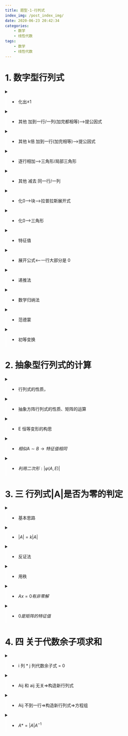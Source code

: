 ```yaml
---
title: 题型-1-行列式
index_img: /post_index_img/
date: 2020-06-23 20:42:34
categories:
    - 数学
    - 线性代数
tags:
    - 数学
    - 线性代数
---
```


<style>
summary{
    outline:none!important;
    text-align:left !important;
}
details{
  margin-left:0px !important;
  background:  linear-gradient(to right,#ffffff88 5px,#ffffff00 0) !important;
  text-align: center!important;
}
details summary::-webkit-details-marker { 
    display: none !important;
}
</style>

# 1. 数字型行列式


<details>
<summary>

- 化出$\pm 1$

</summary>

1. ![](%E9%A2%98%E5%9E%8B-2-%E7%9F%A9%E9%98%B5/2020-06-23-21-13-05.png)

</details>


<details>
<summary>

- 其他 加到一行/一列(加完都相等)-->提公因式

</summary>

   1. ![](%E9%A2%98%E5%9E%8B-2-%E7%9F%A9%E9%98%B5/2020-06-23-21-17-28.png)

</details>


<details>
<summary>

- 其他 k倍 加到一行(加完相等)-->提公因式

</summary>

$$
\begin{aligned}
    & \left|\begin{array}{ccc}
\lambda-2 & 1 & -2 \\
-5 & \lambda+3 & -3 \\
1 & 0 & \lambda+2
\end{array} \right| 

\xrightarrow[]{c_1+c_2-c_3}

\left|\begin{array}{ccc}
\lambda+1 & 1 & -2 \\
\lambda+1 & \lambda+3 & -3 \\
-\lambda-1 & 0 & \lambda+2
\end{array}\right|\\
    & 
\end{aligned}
$$

</details>

<details>
<summary>

- 逐行相加-->三角形/局部三角形

</summary>

   1. ![](%E9%A2%98%E5%9E%8B-2-%E7%9F%A9%E9%98%B5/2020-06-23-22-27-31.png)=![](%E9%A2%98%E5%9E%8B-2-%E7%9F%A9%E9%98%B5/2020-06-23-22-27-54.png)
   2. ![](%E9%A2%98%E5%9E%8B-2-%E7%9F%A9%E9%98%B5/2020-06-23-22-30-24.png)=![](%E9%A2%98%E5%9E%8B-2-%E7%9F%A9%E9%98%B5/2020-06-23-22-30-37.png)
   3. ![](%E9%A2%98%E5%9E%8B-2-%E7%9F%A9%E9%98%B5/2020-06-23-22-25-25.png)

</details>


<details>
<summary>

- 其他 减去 同一行/一列

</summary>

   1. ![](%E9%A2%98%E5%9E%8B-2-%E7%9F%A9%E9%98%B5/2020-06-23-21-22-36.png)=![](%E9%A2%98%E5%9E%8B-2-%E7%9F%A9%E9%98%B5/2020-06-23-21-21-52.png)
   2. ![](%E9%A2%98%E5%9E%8B-2-%E7%9F%A9%E9%98%B5/2020-06-23-21-24-17.png)

</details>


<details>
<summary>

- 化0-->块-->拉普拉斯展开式

</summary>

   1. ![](%E9%A2%98%E5%9E%8B-2-%E7%9F%A9%E9%98%B5/2020-06-23-21-14-00.png)

</details>


<details>
<summary>

- 化0-->三角形

</summary>

   1. ![](%E9%A2%98%E5%9E%8B-2-%E7%9F%A9%E9%98%B5/2020-06-23-21-21-52.png)

</details>



<details>
<summary>

- 特征值

</summary>

   1. ![](%E9%A2%98%E5%9E%8B-2-%E7%9F%A9%E9%98%B5/2020-06-23-22-11-44.png)=两个的特征值相加=>$|A|=\text{特征值相乘}$

</details>


<details>
<summary>

- 展开公式<--一行大部分是 0

</summary>

   2. ![](%E9%A2%98%E5%9E%8B-2-%E7%9F%A9%E9%98%B5/2020-06-23-22-15-08.png)

</details>


<details>
<summary>

- 递推法

</summary>


- ![](%E9%A2%98%E5%9E%8B-1-%E8%A1%8C%E5%88%97%E5%BC%8F/d37168f8d7f72cca81f1bbf22c3966c0ab559854d748814fd8a0a486b3fe827f.png)


</details>


<details>
<summary>

- 数学归纳法

</summary>


- 一、验证 n = 1 时命题正确；假设 n=k(/k-1) 时，命题正确；证明 n=k+ 1(/k) 时，命题正确．
- 二、验证 n = 1 和 n=2 命题都正确，假设 n<k 命题正确，证明 n=k 命题正确．

$$
\begin{aligned}
    & \mathbf{A}=\left[\begin{array}{ccccc}
5 & 3 & & & \\
2 & 5 & 3 & & \\
& 2 & 5 & & \\
& \ddots & \ddots & \ddots & \\
& & & & 3 \\
& & & 2 & 5
\end{array}\right]\\
    & 
\end{aligned}
$$

<center>

![](%E9%A2%98%E5%9E%8B-1-%E8%A1%8C%E5%88%97%E5%BC%8F/2020-07-23-18-51-02.png)

</center>



</details>


<details>
<summary>

- 范德蒙

</summary>


- ![](%E9%A2%98%E5%9E%8B-1-%E8%A1%8C%E5%88%97%E5%BC%8F/57fbe7ffca4dd5bc4d08a879aecdd2920a200e52dbb2024b3c7c87729734d0cf.png)


</details>


<details>
<summary>

- 初等变换

</summary>


- ![](%E9%A2%98%E5%9E%8B-1-%E8%A1%8C%E5%88%97%E5%BC%8F/cef185bdd401849067492f82f9f4336d2a88cfb68cfa613fa85b7aa30d5d1c08.png)

</details>


# 2. 抽象型行列式的计算


<details>
<summary>

- 行列式的性质，

</summary>


- 初等变换
  - ![](%E9%A2%98%E5%9E%8B-1-%E8%A1%8C%E5%88%97%E5%BC%8F/e4ca9c486ebef804b29bf1d9161b04c71ff9e5a422242be90727ef70140877a3.png)
  - ![](%E9%A2%98%E5%9E%8B-1-%E8%A1%8C%E5%88%97%E5%BC%8F/2020-07-23-15-34-42.png)
- K 乘行列式 | A | = 用 K 乘它的某行(或列)
- 行列式拆分
  - ![](%E9%A2%98%E5%9E%8B-1-%E8%A1%8C%E5%88%97%E5%BC%8F/2020-07-23-15-32-53.png)
- 行列式乘法公式
  - ![](%E9%A2%98%E5%9E%8B-1-%E8%A1%8C%E5%88%97%E5%BC%8F/f2ff9442e0a4e70a51ac4205ea642a8ee3f9341516beca8d4f09a7abbe7b587f.png)


</details>


<details>
<summary>

- 抽象方阵行列式的性质、矩阵的运算

</summary>



</details>


<details>
<summary>

- E 恒等变形的构思

</summary>


- ![](%E9%A2%98%E5%9E%8B-1-%E8%A1%8C%E5%88%97%E5%BC%8F/cf8620d21c2d4f920533573cdf6f4f4b2bed2692492be503663971e4a8664121.png)


</details>


<details>
<summary>

- $相似A\sim B\rightarrow 特征值相同$

</summary>


- ![](%E9%A2%98%E5%9E%8B-1-%E8%A1%8C%E5%88%97%E5%BC%8F/cf0c5f2b61cb596ed34dd40383693e9c6fdcaec61f577b35bfd0cc7a208b5eec.png)

</details>

<details> 
<summary>

- $利用二次形:|\varphi(A,E)|$

</summary>

$$
\begin{aligned}
  ::~~~~ & A:\lambda(0|2)~~~~r=r\rightarrow 2:r重~~~~0:n-r重\\
  \Rightarrow~~~~ & E+3A:\lambda(1|7)~~~~7:r重~~~~1:n-r重\\
  & |E+3A|=7^{r}
\end{aligned}
$$

</details>

# 3. 三 行列式|A|是否为零的判定


</details>


<details>
<summary>

- 基本思路

</summary>



</details>


<details>
<summary>

- $|A|=k|A|$

</summary>


- ![](%E9%A2%98%E5%9E%8B-1-%E8%A1%8C%E5%88%97%E5%BC%8F/006f4812ac196f0e610f1f86fdb65192275ea96fedceb9b702eb14970c16c671.png)


</details>


<details>
<summary>

- 反证法

</summary>


- ![](%E9%A2%98%E5%9E%8B-1-%E8%A1%8C%E5%88%97%E5%BC%8F/e72550ca2a513c29bafa42aeb4263e92511792aac4f926dcd8e25630e139604f.png)
  - ![](%E9%A2%98%E5%9E%8B-1-%E8%A1%8C%E5%88%97%E5%BC%8F/2020-07-23-15-38-50.png)
- ![](%E9%A2%98%E5%9E%8B-1-%E8%A1%8C%E5%88%97%E5%BC%8F/2020-07-23-15-42-56.png)


</details>


<details>
<summary>

- 用秩

</summary>


- ![](%E9%A2%98%E5%9E%8B-1-%E8%A1%8C%E5%88%97%E5%BC%8F/f25391465413c80a0f9eae9ca8c9e571ca4d5cacf959c09ad44a83e9153374ad.png)


</details>


<details>
<summary>

- $Ax=0有非零解$

</summary>


- ![](%E9%A2%98%E5%9E%8B-1-%E8%A1%8C%E5%88%97%E5%BC%8F/2020-07-23-15-48-03.png)


</details>


<details>
<summary>

- $0是矩阵的特征值$

</summary>


- ![](%E9%A2%98%E5%9E%8B-1-%E8%A1%8C%E5%88%97%E5%BC%8F/2020-07-23-15-49-15.png)

</details>

# 4. 四 关于代数余子项求和


<details>
<summary>

- i 列 * j 列代数余子式 = 0

</summary>


$$
\begin{aligned}
    & |\boldsymbol{A}|=\left|\begin{array}{ccc}
1 & 0 & 3 \\
-1 & 2 & 4 \\
1 & 5 & 9
\end{array}\right|\\
    & A_{1 2}-A_{22}+A_{32}=a_{11} A_{12}+a_{21} A_{22}+a_{31} A_{32}=0
\end{aligned}
$$


</details>


<details>
<summary>

- Aij 和 aij 无关=>构造新行列式

</summary>


$$
\begin{aligned}
   & 第三行换成想要的系数\\
    & |B|=\left|\begin{array}{ccc}
1 & 0 & 3 \\
-1 & 2 & 4 \\ \hline
1 & 1 & 1
\end{array}\right|=\left|\begin{array}{ccc}
1 & 0 & 0 \\
-1 & 2 & 7 \\
1 & 1 & -2
\end{array}\right|=-11\\
    & A_{31}+A_{32}+A_{33}=|\boldsymbol{B}|=\mathbf{1} \cdot A_{31}+\mathbf{1} \cdot A_{32}+\mathbf{1} \cdot A_{33}
\end{aligned}
$$


</details>


<details>
<summary>

- Aij 不到一行=>构造新行列式=>方程组

</summary>


$$
\begin{aligned}
  ::\quad  & \left|\begin{array}{ccc:cc}
1 & 2 & 3 & 4 & 5 \\ 
2 & 2 & 2 & 1 & 1 \\ \hdashline
3 & 1 & 2 & 4 & 5 \\ \hdashline
1 & 1 & 1 & 2 & 2 \\ 
4 & 3 & 1 & 5 & 0 
\end{array}\right| \text { 则 } A_{31}+A_{32}+A_{33}\\
    & \left|\boldsymbol{B}_{1}\right|=\left|\begin{array}{ccc:cc}
1 & 2 & 3 & 4 & 5 \\
2 & 2 & 2 & 1 & 1 \\ \hdashline
2 & 2 & 2 & 1 & 1 \\ \hdashline
1 & 1 & 1 & 2 & 2 \\
4 & 3 & 1 & 5 & 0
\end{array}\right|=0,\left|\boldsymbol{B}_{2}\right|=\left|\begin{array}{ccc:cc}
1 & 2 & 3 & 4 & 5 \\
2 & 2 & 2 & 1 & 1 \\ \hdashline
1 & 1 & 1 & 2 & 2 \\ \hdashline
1 & 1 & 1 & 2 & 2 \\
4 & 3 & 1 & 5 & 0
\end{array}\right|=0\\
& \left\{\begin{array}{ll}
2 A_{31}+2 A_{32}+2 A_{33}+1 \cdot A_{34}+1 \cdot A_{35}=0 & \left(\left|B_{1}\right| \text { 按第 } 3 \text { 行展开 }\right) \\
1 \cdot A_{31}+1 \cdot A_{32}+1 \cdot A_{33}+2 A_{34}+2 A_{35}=0 & \left(\left|B_{2}\right| \text { 按第 } 3 \text { 行展开 }\right)
\end{array}\right.\\
& A_{31}+A_{32}+A_{39}=x, A_{34}+A_{35}=y, \text { 则有 }\left\{\begin{array}{l}
2 x+y=0 \\ x+2 y=0
\end{array}\right.
\end{aligned}
$$


</details>


<details>
<summary>

- $A*=|A|A^{-1}$

</summary>


$$
\begin{aligned}
    & \mathbf{A}^{*}=|\mathbf{A}| \mathbf{A}^{-1}=\left[\begin{array}{cccc}
20 & -8 & 0 & 0 \\
-12 & 4 & 0 & 0 \\
0 & 0 & -1 & -6 \\
0 & 0 & 0 & -4
\end{array}\right]\\
    & \begin{array}{l}
A_{11}+A_{22}+A_{33}+A_{44}=20+4+(-1)+(-4)=19 \\
A_{21}+A_{22}+A_{23}+A_{24}=-8+4+0+0=-4
\end{array}
\end{aligned}
$$